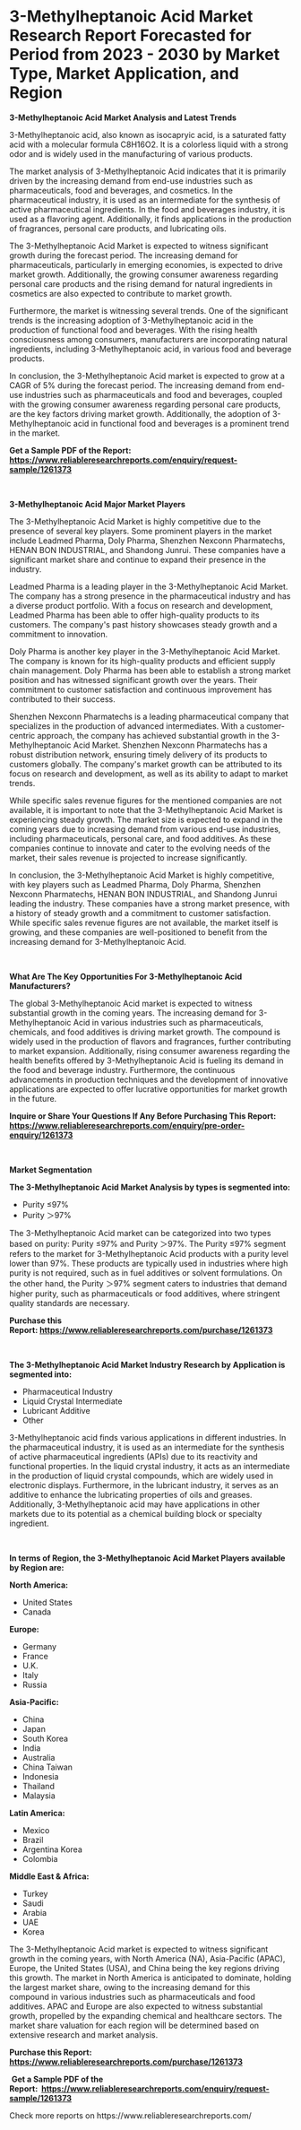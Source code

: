 <p><h1>3-Methylheptanoic Acid Market Research Report Forecasted for Period from 2023 -  2030 by Market Type, Market Application, and Region</h1></p><p><strong>3-Methylheptanoic Acid Market Analysis and Latest Trends</strong></p>
<p><p>3-Methylheptanoic acid, also known as isocapryic acid, is a saturated fatty acid with a molecular formula C8H16O2. It is a colorless liquid with a strong odor and is widely used in the manufacturing of various products. </p><p>The market analysis of 3-Methylheptanoic Acid indicates that it is primarily driven by the increasing demand from end-use industries such as pharmaceuticals, food and beverages, and cosmetics. In the pharmaceutical industry, it is used as an intermediate for the synthesis of active pharmaceutical ingredients. In the food and beverages industry, it is used as a flavoring agent. Additionally, it finds applications in the production of fragrances, personal care products, and lubricating oils.</p><p>The 3-Methylheptanoic Acid Market is expected to witness significant growth during the forecast period. The increasing demand for pharmaceuticals, particularly in emerging economies, is expected to drive market growth. Additionally, the growing consumer awareness regarding personal care products and the rising demand for natural ingredients in cosmetics are also expected to contribute to market growth.</p><p>Furthermore, the market is witnessing several trends. One of the significant trends is the increasing adoption of 3-Methylheptanoic acid in the production of functional food and beverages. With the rising health consciousness among consumers, manufacturers are incorporating natural ingredients, including 3-Methylheptanoic acid, in various food and beverage products.</p><p>In conclusion, the 3-Methylheptanoic Acid market is expected to grow at a CAGR of 5% during the forecast period. The increasing demand from end-use industries such as pharmaceuticals and food and beverages, coupled with the growing consumer awareness regarding personal care products, are the key factors driving market growth. Additionally, the adoption of 3-Methylheptanoic acid in functional food and beverages is a prominent trend in the market.</p></p>
<p><strong>Get a Sample PDF of the Report:&nbsp; <a href="https://www.reliableresearchreports.com/enquiry/request-sample/1261373">https://www.reliableresearchreports.com/enquiry/request-sample/1261373</a></strong></p>
<p>&nbsp;</p>
<p><strong>3-Methylheptanoic Acid Major Market Players</strong></p>
<p><p>The 3-Methylheptanoic Acid Market is highly competitive due to the presence of several key players. Some prominent players in the market include Leadmed Pharma, Doly Pharma, Shenzhen Nexconn Pharmatechs, HENAN BON INDUSTRIAL, and Shandong Junrui. These companies have a significant market share and continue to expand their presence in the industry.</p><p>Leadmed Pharma is a leading player in the 3-Methylheptanoic Acid Market. The company has a strong presence in the pharmaceutical industry and has a diverse product portfolio. With a focus on research and development, Leadmed Pharma has been able to offer high-quality products to its customers. The company's past history showcases steady growth and a commitment to innovation.</p><p>Doly Pharma is another key player in the 3-Methylheptanoic Acid Market. The company is known for its high-quality products and efficient supply chain management. Doly Pharma has been able to establish a strong market position and has witnessed significant growth over the years. Their commitment to customer satisfaction and continuous improvement has contributed to their success.</p><p>Shenzhen Nexconn Pharmatechs is a leading pharmaceutical company that specializes in the production of advanced intermediates. With a customer-centric approach, the company has achieved substantial growth in the 3-Methylheptanoic Acid Market. Shenzhen Nexconn Pharmatechs has a robust distribution network, ensuring timely delivery of its products to customers globally. The company's market growth can be attributed to its focus on research and development, as well as its ability to adapt to market trends.</p><p>While specific sales revenue figures for the mentioned companies are not available, it is important to note that the 3-Methylheptanoic Acid Market is experiencing steady growth. The market size is expected to expand in the coming years due to increasing demand from various end-use industries, including pharmaceuticals, personal care, and food additives. As these companies continue to innovate and cater to the evolving needs of the market, their sales revenue is projected to increase significantly.</p><p>In conclusion, the 3-Methylheptanoic Acid Market is highly competitive, with key players such as Leadmed Pharma, Doly Pharma, Shenzhen Nexconn Pharmatechs, HENAN BON INDUSTRIAL, and Shandong Junrui leading the industry. These companies have a strong market presence, with a history of steady growth and a commitment to customer satisfaction. While specific sales revenue figures are not available, the market itself is growing, and these companies are well-positioned to benefit from the increasing demand for 3-Methylheptanoic Acid.</p></p>
<p>&nbsp;</p>
<p><strong>What Are The Key Opportunities For 3-Methylheptanoic Acid Manufacturers?</strong></p>
<p><p>The global 3-Methylheptanoic Acid market is expected to witness substantial growth in the coming years. The increasing demand for 3-Methylheptanoic Acid in various industries such as pharmaceuticals, chemicals, and food additives is driving market growth. The compound is widely used in the production of flavors and fragrances, further contributing to market expansion. Additionally, rising consumer awareness regarding the health benefits offered by 3-Methylheptanoic Acid is fueling its demand in the food and beverage industry. Furthermore, the continuous advancements in production techniques and the development of innovative applications are expected to offer lucrative opportunities for market growth in the future.</p></p>
<p><strong>Inquire or Share Your Questions If Any Before Purchasing This Report: <a href="https://www.reliableresearchreports.com/enquiry/pre-order-enquiry/1261373">https://www.reliableresearchreports.com/enquiry/pre-order-enquiry/1261373</a></strong></p>
<p>&nbsp;</p>
<p><strong>Market Segmentation</strong></p>
<p><strong>The 3-Methylheptanoic Acid Market Analysis by types is segmented into:</strong></p>
<p><ul><li>Purity ≤97%</li><li>Purity ＞97%</li></ul></p>
<p><p>The 3-Methylheptanoic Acid market can be categorized into two types based on purity: Purity ≤97% and Purity ＞97%. The Purity ≤97% segment refers to the market for 3-Methylheptanoic Acid products with a purity level lower than 97%. These products are typically used in industries where high purity is not required, such as in fuel additives or solvent formulations. On the other hand, the Purity ＞97% segment caters to industries that demand higher purity, such as pharmaceuticals or food additives, where stringent quality standards are necessary.</p></p>
<p><strong>Purchase this Report:&nbsp;<a href="https://www.reliableresearchreports.com/purchase/1261373">https://www.reliableresearchreports.com/purchase/1261373</a></strong></p>
<p>&nbsp;</p>
<p><strong>The 3-Methylheptanoic Acid Market Industry Research by Application is segmented into:</strong></p>
<p><ul><li>Pharmaceutical Industry</li><li>Liquid Crystal Intermediate</li><li>Lubricant Additive</li><li>Other</li></ul></p>
<p><p>3-Methylheptanoic acid finds various applications in different industries. In the pharmaceutical industry, it is used as an intermediate for the synthesis of active pharmaceutical ingredients (APIs) due to its reactivity and functional properties. In the liquid crystal industry, it acts as an intermediate in the production of liquid crystal compounds, which are widely used in electronic displays. Furthermore, in the lubricant industry, it serves as an additive to enhance the lubricating properties of oils and greases. Additionally, 3-Methylheptanoic acid may have applications in other markets due to its potential as a chemical building block or specialty ingredient.</p></p>
<p>&nbsp;</p>
<p><strong>In terms of Region, the 3-Methylheptanoic Acid Market Players available by Region are:</strong></p>
<p>
    <p> <strong> North America: </strong>
        <ul>
            <li>United States</li>
            <li>Canada</li>
        </ul>
        </p> 
    <p> <strong> Europe: </strong>
        <ul>
            <li>Germany</li>
            <li>France</li>
            <li>U.K.</li>
            <li>Italy</li>
            <li>Russia</li>
        </ul>
        </p> 
    <p> <strong> Asia-Pacific: </strong>
        <ul>
            <li>China</li>
            <li>Japan</li>
            <li>South Korea</li>
            <li>India</li>
            <li>Australia</li>
            <li>China Taiwan</li>
            <li>Indonesia</li>
            <li>Thailand</li>
            <li>Malaysia</li>
        </ul>
        </p> 
    <p> <strong> Latin America: </strong>
        <ul>
            <li>Mexico</li>
            <li>Brazil</li>
            <li>Argentina Korea</li>
            <li>Colombia</li>
        </ul>
        </p> 
    <p> <strong> Middle East & Africa: </strong>
        <ul>
            <li>Turkey</li>
            <li>Saudi</li>
            <li>Arabia</li>
            <li>UAE</li>
            <li>Korea</li>
        </ul>
    </p>
    </p>
<p><p>The 3-Methylheptanoic Acid market is expected to witness significant growth in the coming years, with North America (NA), Asia-Pacific (APAC), Europe, the United States (USA), and China being the key regions driving this growth. The market in North America is anticipated to dominate, holding the largest market share, owing to the increasing demand for this compound in various industries such as pharmaceuticals and food additives. APAC and Europe are also expected to witness substantial growth, propelled by the expanding chemical and healthcare sectors. The market share valuation for each region will be determined based on extensive research and market analysis.</p></p>
<p><strong>Purchase this Report: <a href="https://www.reliableresearchreports.com/purchase/1261373">https://www.reliableresearchreports.com/purchase/1261373</a></strong></p>
<p>&nbsp;<strong>Get a Sample PDF of the Report:&nbsp;&nbsp;<a href="https://www.reliableresearchreports.com/enquiry/request-sample/1261373">https://www.reliableresearchreports.com/enquiry/request-sample/1261373</a></strong></p>
<p><strong></strong></p>
<p>Check more reports on https://www.reliableresearchreports.com/</p>